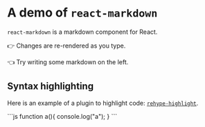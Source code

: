 # A demo of `react-markdown`

`react-markdown` is a markdown component for React.

👉 Changes are re-rendered as you type.

👈 Try writing some markdown on the left.



## Syntax highlighting

Here is an example of a plugin to highlight code:
[`rehype-highlight`](https://github.com/rehypejs/rehype-highlight).

\`\`\`js
function a(){
	console.log("a");
}
\`\`\`
